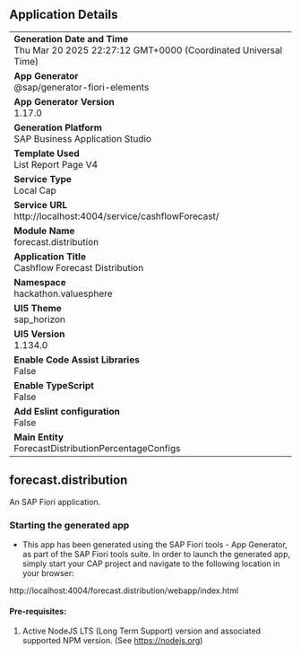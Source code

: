 ## Application Details
|               |
| ------------- |
|**Generation Date and Time**<br>Thu Mar 20 2025 22:27:12 GMT+0000 (Coordinated Universal Time)|
|**App Generator**<br>@sap/generator-fiori-elements|
|**App Generator Version**<br>1.17.0|
|**Generation Platform**<br>SAP Business Application Studio|
|**Template Used**<br>List Report Page V4|
|**Service Type**<br>Local Cap|
|**Service URL**<br>http://localhost:4004/service/cashflowForecast/|
|**Module Name**<br>forecast.distribution|
|**Application Title**<br>Cashflow Forecast Distribution|
|**Namespace**<br>hackathon.valuesphere|
|**UI5 Theme**<br>sap_horizon|
|**UI5 Version**<br>1.134.0|
|**Enable Code Assist Libraries**<br>False|
|**Enable TypeScript**<br>False|
|**Add Eslint configuration**<br>False|
|**Main Entity**<br>ForecastDistributionPercentageConfigs|

## forecast.distribution

An SAP Fiori application.

### Starting the generated app

-   This app has been generated using the SAP Fiori tools - App Generator, as part of the SAP Fiori tools suite.  In order to launch the generated app, simply start your CAP project and navigate to the following location in your browser:

http://localhost:4004/forecast.distribution/webapp/index.html

#### Pre-requisites:

1. Active NodeJS LTS (Long Term Support) version and associated supported NPM version.  (See https://nodejs.org)


